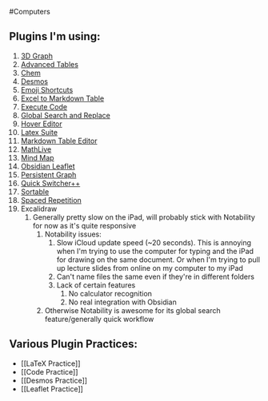 #Computers
## Plugins I'm using:
1. [3D Graph](https://github.com/AlexW00/obsidian-3d-graph)
2. [Advanced Tables](https://github.com/tgrosinger/advanced-tables-obsidian)
3. [Chem](https://github.com/Acylation/obsidian-chem)
4. [Desmos](https://github.com/Nigecat/obsidian-desmos)
5. [Emoji Shortcuts](https://github.com/phibr0/obsidian-emoji-shortcodes)
6. [Excel to Markdown Table](https://github.com/ganesshkumar/obsidian-excel-to-markdown-table)
7. [Execute Code](https://github.com/twibiral/obsidian-execute-code)
8. [Global Search and Replace](https://github.com/MahmoudFawzyKhalil/obsidian-global-search-and-replace)
9. [Hover Editor](https://github.com/nothingislost/obsidian-hover-editor)
10. [Latex Suite](https://github.com/artisticat1/obsidian-latex-suite)
11. [Markdown Table Editor](https://github.com/ganesshkumar/obsidian-table-editor)
12. [MathLive](https://github.com/danzilberdan/obsidian-mathlive)
13. [Mind Map](https://github.com/lynchjames/obsidian-mind-map)
14. [Obsidian Leaflet](https://github.com/javalent/obsidian-leaflet)
15. [Persistent Graph](https://github.com/Sanqui/obsidian-persistent-graph)
16. [Quick Switcher++](https://github.com/darlal/obsidian-switcher-plus)
17. [Sortable](https://github.com/alexandru-dinu/obsidian-sortable)
18. [Spaced Repetition](https://github.com/st3v3nmw/obsidian-spaced-repetition)
19. Excalidraw
	1. Generally pretty slow on the iPad, will probably stick with Notability for now as it's quite responsive
		1. Notability issues:
			1. Slow iCloud update speed (~20 seconds). This is annoying when I'm trying to use the computer for typing and the iPad for drawing on the same document. Or when I'm trying to pull up lecture slides from online  on my computer to my iPad
			2. Can't name files the same even if they're in different folders
			3. Lack of certain features
				1. No calculator recognition
				2. No real integration with Obsidian
		2. Otherwise Notability is awesome for its global search feature/generally quick workflow
## Various Plugin Practices:
* [[LaTeX Practice]]
* [[Code Practice]]
* [[Desmos Practice]]
* [[Leaflet Practice]]
